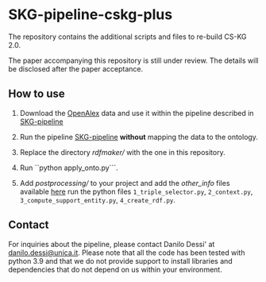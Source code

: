 # SKG-pipeline-cskg-plus

The repository contains the additional scripts and files to re-build CS-KG 2.0. 

The paper accompanying this repository is still under review. The details will be disclosed after the paper acceptance.


## How to use

1. Download the [OpenAlex](https://openalex.org/) data and use it within the pipeline described in [SKG-pipeline](https://github.com/danilo-dessi/SKG-pipeline)

2. Run the pipeline [SKG-pipeline](https://github.com/danilo-dessi/SKG-pipeline) **without** mapping the data to the ontology.

3. Replace the directory *rdfmaker/* with the one in this repository.

4. Run ``python apply_onto.py```.

5. Add *postprocessing/* to your project and add the *other_info* files available [here]() run the python files ```1_triple_selector.py```, ```2_context.py```, ```3_compute_support_entity.py```, ```4_create_rdf.py```.



## Contact
For inquiries about the pipeline, please contact Danilo Dessi' at danilo.dessi@unica.it. Please note that all the code has been tested with python 3.9 and that we do not provide support to install libraries and dependencies that do not depend on us within your environment.











